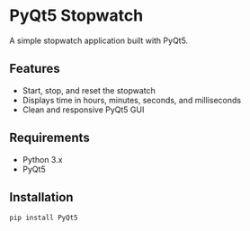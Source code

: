 # PyQt5 StopwatchA simple stopwatch application built with PyQt5.## Features- Start, stop, and reset the stopwatch- Displays time in hours, minutes, seconds, and milliseconds- Clean and responsive PyQt5 GUI## Requirements- Python 3.x- PyQt5## Installation```bashpip install PyQt5 